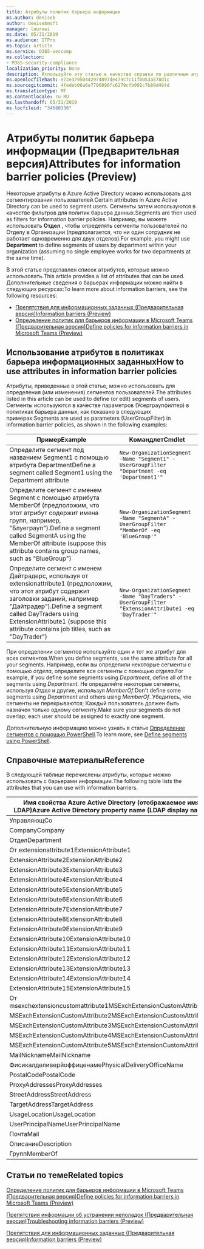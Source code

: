 ```yaml
---
title: Атрибуты политик барьера информации
ms.author: deniseb
author: denisebmsft
manager: laurawi
ms.date: 05/31/2019
ms.audience: ITPro
ms.topic: article
ms.service: O365-seccomp
ms.collection:
- M365-security-compliance
localization_priority: None
description: Используйте эту статью в качестве справки по различным атрибутам, которые можно использовать в политиках барьера информации.
ms.openlocfilehash: e72e37950442974897de479c7c11f0053a578d1c
ms.sourcegitcommit: 4fedeb06a6e7796096fc6279cfb091c7b89d484d
ms.translationtype: MT
ms.contentlocale: ru-RU
ms.lasthandoff: 05/31/2019
ms.locfileid: "34668336"
---
```

# <a name="attributes-for-information-barrier-policies-preview"></a><span data-ttu-id="b283d-103">Атрибуты политик барьера информации (Предварительная версия)</span><span class="sxs-lookup"><span data-stu-id="b283d-103">Attributes for information barrier policies (Preview)</span></span>

<span data-ttu-id="b283d-104">Некоторые атрибуты в Azure Active Directory можно использовать для сегментирования пользователей.</span><span class="sxs-lookup"><span data-stu-id="b283d-104">Certain attributes in Azure Active Directory can be used to segment users.</span></span> <span data-ttu-id="b283d-105">Сегменты затем используются в качестве фильтров для политик барьера данных.</span><span class="sxs-lookup"><span data-stu-id="b283d-105">Segments are then used as filters for information barrier policies.</span></span> <span data-ttu-id="b283d-106">Например, вы можете использовать **Отдел** , чтобы определять сегменты пользователей по Отделу в Организации (предполагается, что ни один сотрудник не работает одновременно для двух отделов).</span><span class="sxs-lookup"><span data-stu-id="b283d-106">For example, you might use **Department** to define segments of users by department within your organization (assuming no single employee works for two departments at the same time).</span></span> 

<span data-ttu-id="b283d-107">В этой статье представлен список атрибутов, которые можно использовать.</span><span class="sxs-lookup"><span data-stu-id="b283d-107">This article provides a list of attributes that can be used.</span></span> <span data-ttu-id="b283d-108">Дополнительные сведения о барьерах информации можно найти в следующих ресурсах:</span><span class="sxs-lookup"><span data-stu-id="b283d-108">To learn more about information barriers, see the following resources:</span></span>
- [<span data-ttu-id="b283d-109">Препятствия для информационных заданных (Предварительная версия)</span><span class="sxs-lookup"><span data-stu-id="b283d-109">Information barriers (Preview)</span></span>](information-barriers.md)
- [<span data-ttu-id="b283d-110">Определение политик для барьеров информации в Microsoft Teams (Предварительная версия)</span><span class="sxs-lookup"><span data-stu-id="b283d-110">Define policies for information barriers in Microsoft Teams (Preview)</span></span>](information-barriers-policies.md)

## <a name="how-to-use-attributes-in-information-barrier-policies"></a><span data-ttu-id="b283d-111">Использование атрибутов в политиках барьера информационных заданных</span><span class="sxs-lookup"><span data-stu-id="b283d-111">How to use attributes in information barrier policies</span></span>

<span data-ttu-id="b283d-112">Атрибуты, приведенные в этой статье, можно использовать для определения (или изменения) сегментов пользователей.</span><span class="sxs-lookup"><span data-stu-id="b283d-112">The attributes listed in this article can be used to define (or edit) segments of users.</span></span> <span data-ttu-id="b283d-113">Сегменты используются в качестве параметров (Усерграупфилтер) в политиках барьера данных, как показано в следующих примерах:</span><span class="sxs-lookup"><span data-stu-id="b283d-113">Segments are used as parameters (UserGroupFilter) in information barrier policies, as shown in the following examples:</span></span>

|<span data-ttu-id="b283d-114">Пример</span><span class="sxs-lookup"><span data-stu-id="b283d-114">Example</span></span>  |<span data-ttu-id="b283d-115">Командлет</span><span class="sxs-lookup"><span data-stu-id="b283d-115">Cmdlet</span></span>  |
|---------|---------|
|<span data-ttu-id="b283d-116">Определите сегмент под названием Segment1 с помощью атрибута Department</span><span class="sxs-lookup"><span data-stu-id="b283d-116">Define a segment called Segment1 using the Department attribute</span></span>     | `New-OrganizationSegment -Name "Segment1" -UserGroupFilter "Department -eq 'Department1'"`        |
|<span data-ttu-id="b283d-117">Определите сегмент с именем Segment с помощью атрибута MemberOf (предположим, что этот атрибут содержит имена групп, например, "Блуеграуп").</span><span class="sxs-lookup"><span data-stu-id="b283d-117">Define a segment called SegmentA using the MemberOf attribute (suppose this attribute contains group names, such as "BlueGroup")</span></span>     | `New-OrganizationSegment -Name "SegmentA" -UserGroupFilter "MemberOf -eq 'BlueGroup'"`        |
|<span data-ttu-id="b283d-118">Определите сегмент с именем Дайтрадерс, используя от extensionattribute1 (предположим, что этот атрибут содержит заголовки заданий, например "Дайтрадер").</span><span class="sxs-lookup"><span data-stu-id="b283d-118">Define a segment called DayTraders using ExtensionAttribute1 (suppose this attribute contains job titles, such as "DayTrader")</span></span>|`New-OrganizationSegment -Name "DayTraders" -UserGroupFilter "ExtensionAttribute1 -eq 'DayTrader'"` |

<span data-ttu-id="b283d-119">При определении сегментов используйте один и тот же атрибут для всех сегментов.</span><span class="sxs-lookup"><span data-stu-id="b283d-119">When you define segments, use the same attribute for all your segments.</span></span> <span data-ttu-id="b283d-120">Например, если вы определили некоторые сегменты с помощью *отдела*, определите все сегменты с помощью *отдела*.</span><span class="sxs-lookup"><span data-stu-id="b283d-120">For example, if you define some segments using *Department*, define all of the segments using *Department*.</span></span> <span data-ttu-id="b283d-121">Не определяйте некоторые сегменты, используя *Отдел* и другие, используя *MemberOf*.</span><span class="sxs-lookup"><span data-stu-id="b283d-121">Don't define some segments using *Department* and others using *MemberOf*.</span></span> <span data-ttu-id="b283d-122">Убедитесь, что сегменты не перекрываются; Каждый пользователь должен быть назначен только одному сегменту.</span><span class="sxs-lookup"><span data-stu-id="b283d-122">Make sure your segments do not overlap; each user should be assigned to exactly one segment.</span></span> 

<span data-ttu-id="b283d-123">Дополнительную информацию можно узнать в статье [Определение сегментов с помощью PowerShell](information-barriers-policies.md#define-segments-using-powershell).</span><span class="sxs-lookup"><span data-stu-id="b283d-123">To learn more, see [Define segments using PowerShell](information-barriers-policies.md#define-segments-using-powershell).</span></span>

## <a name="reference"></a><span data-ttu-id="b283d-124">Справочные материалы</span><span class="sxs-lookup"><span data-stu-id="b283d-124">Reference</span></span>

<span data-ttu-id="b283d-125">В следующей таблице перечислены атрибуты, которые можно использовать с барьерами информации.</span><span class="sxs-lookup"><span data-stu-id="b283d-125">The following table lists the attributes that you can use with information barriers.</span></span>

|<span data-ttu-id="b283d-126">Имя свойства Azure Active Directory (отображаемое имя LDAP)</span><span class="sxs-lookup"><span data-stu-id="b283d-126">Azure Active Directory property name (LDAP display name)</span></span>  |<span data-ttu-id="b283d-127">Имя свойства Exchange</span><span class="sxs-lookup"><span data-stu-id="b283d-127">Exchange property name</span></span>  |
|---------|---------|
|<span data-ttu-id="b283d-128">Управляющ</span><span class="sxs-lookup"><span data-stu-id="b283d-128">Co</span></span>       | <span data-ttu-id="b283d-129">Управляющ</span><span class="sxs-lookup"><span data-stu-id="b283d-129">Co</span></span>        |
|<span data-ttu-id="b283d-130">Company</span><span class="sxs-lookup"><span data-stu-id="b283d-130">Company</span></span>     |<span data-ttu-id="b283d-131">Company</span><span class="sxs-lookup"><span data-stu-id="b283d-131">Company</span></span>         |
|<span data-ttu-id="b283d-132">Отдел</span><span class="sxs-lookup"><span data-stu-id="b283d-132">Department</span></span>     |<span data-ttu-id="b283d-133">Отдел</span><span class="sxs-lookup"><span data-stu-id="b283d-133">Department</span></span>         |
|<span data-ttu-id="b283d-134">От extensionattribute1</span><span class="sxs-lookup"><span data-stu-id="b283d-134">ExtensionAttribute1</span></span> |<span data-ttu-id="b283d-135">CustomAttribute1</span><span class="sxs-lookup"><span data-stu-id="b283d-135">CustomAttribute1</span></span>  |
|<span data-ttu-id="b283d-136">ExtensionAttribute2</span><span class="sxs-lookup"><span data-stu-id="b283d-136">ExtensionAttribute2</span></span> |<span data-ttu-id="b283d-137">CustomAttribute2</span><span class="sxs-lookup"><span data-stu-id="b283d-137">CustomAttribute2</span></span>  |
|<span data-ttu-id="b283d-138">ExtensionAttribute3</span><span class="sxs-lookup"><span data-stu-id="b283d-138">ExtensionAttribute3</span></span> |<span data-ttu-id="b283d-139">CustomAttribute3</span><span class="sxs-lookup"><span data-stu-id="b283d-139">CustomAttribute3</span></span>  |
|<span data-ttu-id="b283d-140">ExtensionAttribute4</span><span class="sxs-lookup"><span data-stu-id="b283d-140">ExtensionAttribute4</span></span> |<span data-ttu-id="b283d-141">CustomAttribute4</span><span class="sxs-lookup"><span data-stu-id="b283d-141">CustomAttribute4</span></span>  |
|<span data-ttu-id="b283d-142">ExtensionAttribute5</span><span class="sxs-lookup"><span data-stu-id="b283d-142">ExtensionAttribute5</span></span> |<span data-ttu-id="b283d-143">CustomAttribute5</span><span class="sxs-lookup"><span data-stu-id="b283d-143">CustomAttribute5</span></span>  |
|<span data-ttu-id="b283d-144">ExtensionAttribute6</span><span class="sxs-lookup"><span data-stu-id="b283d-144">ExtensionAttribute6</span></span> |<span data-ttu-id="b283d-145">CustomAttribute6</span><span class="sxs-lookup"><span data-stu-id="b283d-145">CustomAttribute6</span></span>  |
|<span data-ttu-id="b283d-146">ExtensionAttribute7</span><span class="sxs-lookup"><span data-stu-id="b283d-146">ExtensionAttribute7</span></span> |<span data-ttu-id="b283d-147">CustomAttribute7</span><span class="sxs-lookup"><span data-stu-id="b283d-147">CustomAttribute7</span></span>  |
|<span data-ttu-id="b283d-148">ExtensionAttribute8</span><span class="sxs-lookup"><span data-stu-id="b283d-148">ExtensionAttribute8</span></span> |<span data-ttu-id="b283d-149">CustomAttribute8</span><span class="sxs-lookup"><span data-stu-id="b283d-149">CustomAttribute8</span></span>  |
|<span data-ttu-id="b283d-150">ExtensionAttribute9</span><span class="sxs-lookup"><span data-stu-id="b283d-150">ExtensionAttribute9</span></span> |<span data-ttu-id="b283d-151">CustomAttribute9</span><span class="sxs-lookup"><span data-stu-id="b283d-151">CustomAttribute9</span></span>  |
|<span data-ttu-id="b283d-152">ExtensionAttribute10</span><span class="sxs-lookup"><span data-stu-id="b283d-152">ExtensionAttribute10</span></span> |<span data-ttu-id="b283d-153">CustomAttribute10</span><span class="sxs-lookup"><span data-stu-id="b283d-153">CustomAttribute10</span></span>  |
|<span data-ttu-id="b283d-154">ExtensionAttribute11</span><span class="sxs-lookup"><span data-stu-id="b283d-154">ExtensionAttribute11</span></span> |<span data-ttu-id="b283d-155">CustomAttribute11</span><span class="sxs-lookup"><span data-stu-id="b283d-155">CustomAttribute11</span></span>  |
|<span data-ttu-id="b283d-156">ExtensionAttribute12</span><span class="sxs-lookup"><span data-stu-id="b283d-156">ExtensionAttribute12</span></span> |<span data-ttu-id="b283d-157">CustomAttribute12</span><span class="sxs-lookup"><span data-stu-id="b283d-157">CustomAttribute12</span></span>  |
|<span data-ttu-id="b283d-158">ExtensionAttribute13</span><span class="sxs-lookup"><span data-stu-id="b283d-158">ExtensionAttribute13</span></span> |<span data-ttu-id="b283d-159">CustomAttribute13</span><span class="sxs-lookup"><span data-stu-id="b283d-159">CustomAttribute13</span></span>  |
|<span data-ttu-id="b283d-160">ExtensionAttribute14</span><span class="sxs-lookup"><span data-stu-id="b283d-160">ExtensionAttribute14</span></span> |<span data-ttu-id="b283d-161">CustomAttribute14</span><span class="sxs-lookup"><span data-stu-id="b283d-161">CustomAttribute14</span></span>  |
|<span data-ttu-id="b283d-162">ExtensionAttribute15</span><span class="sxs-lookup"><span data-stu-id="b283d-162">ExtensionAttribute15</span></span> |<span data-ttu-id="b283d-163">CustomAttribute15</span><span class="sxs-lookup"><span data-stu-id="b283d-163">CustomAttribute15</span></span>  |
|<span data-ttu-id="b283d-164">От msexchextensioncustomattribute1</span><span class="sxs-lookup"><span data-stu-id="b283d-164">MSExchExtensionCustomAttribute1</span></span> |<span data-ttu-id="b283d-165">ExtensionCustomAttribute1</span><span class="sxs-lookup"><span data-stu-id="b283d-165">ExtensionCustomAttribute1</span></span> |
|<span data-ttu-id="b283d-166">MSExchExtensionCustomAttribute2</span><span class="sxs-lookup"><span data-stu-id="b283d-166">MSExchExtensionCustomAttribute2</span></span> |<span data-ttu-id="b283d-167">ExtensionCustomAttribute2</span><span class="sxs-lookup"><span data-stu-id="b283d-167">ExtensionCustomAttribute2</span></span> |
|<span data-ttu-id="b283d-168">MSExchExtensionCustomAttribute3</span><span class="sxs-lookup"><span data-stu-id="b283d-168">MSExchExtensionCustomAttribute3</span></span> |<span data-ttu-id="b283d-169">ExtensionCustomAttribute3</span><span class="sxs-lookup"><span data-stu-id="b283d-169">ExtensionCustomAttribute3</span></span> |
|<span data-ttu-id="b283d-170">MSExchExtensionCustomAttribute4</span><span class="sxs-lookup"><span data-stu-id="b283d-170">MSExchExtensionCustomAttribute4</span></span> |<span data-ttu-id="b283d-171">ExtensionCustomAttribute4</span><span class="sxs-lookup"><span data-stu-id="b283d-171">ExtensionCustomAttribute4</span></span> |
|<span data-ttu-id="b283d-172">MSExchExtensionCustomAttribute5</span><span class="sxs-lookup"><span data-stu-id="b283d-172">MSExchExtensionCustomAttribute5</span></span> |<span data-ttu-id="b283d-173">ExtensionCustomAttribute5</span><span class="sxs-lookup"><span data-stu-id="b283d-173">ExtensionCustomAttribute5</span></span> |
|<span data-ttu-id="b283d-174">MailNickname</span><span class="sxs-lookup"><span data-stu-id="b283d-174">MailNickname</span></span> |<span data-ttu-id="b283d-175">Псевдоним</span><span class="sxs-lookup"><span data-stu-id="b283d-175">Alias</span></span> |
|<span data-ttu-id="b283d-176">Фисикалделиверйоффиценаме</span><span class="sxs-lookup"><span data-stu-id="b283d-176">PhysicalDeliveryOfficeName</span></span> |<span data-ttu-id="b283d-177">Office</span><span class="sxs-lookup"><span data-stu-id="b283d-177">Office</span></span> |
|<span data-ttu-id="b283d-178">PostalCode</span><span class="sxs-lookup"><span data-stu-id="b283d-178">PostalCode</span></span> |<span data-ttu-id="b283d-179">PostalCode</span><span class="sxs-lookup"><span data-stu-id="b283d-179">PostalCode</span></span> |
|<span data-ttu-id="b283d-180">ProxyAddresses</span><span class="sxs-lookup"><span data-stu-id="b283d-180">ProxyAddresses</span></span> |<span data-ttu-id="b283d-181">EmailAddresses</span><span class="sxs-lookup"><span data-stu-id="b283d-181">EmailAddresses</span></span> |
|<span data-ttu-id="b283d-182">StreetAddress</span><span class="sxs-lookup"><span data-stu-id="b283d-182">StreetAddress</span></span> |<span data-ttu-id="b283d-183">StreetAddress</span><span class="sxs-lookup"><span data-stu-id="b283d-183">StreetAddress</span></span> |
|<span data-ttu-id="b283d-184">TargetAddress</span><span class="sxs-lookup"><span data-stu-id="b283d-184">TargetAddress</span></span> |<span data-ttu-id="b283d-185">ExternalEmailAddress</span><span class="sxs-lookup"><span data-stu-id="b283d-185">ExternalEmailAddress</span></span> |
|<span data-ttu-id="b283d-186">UsageLocation</span><span class="sxs-lookup"><span data-stu-id="b283d-186">UsageLocation</span></span> |<span data-ttu-id="b283d-187">UsageLocation</span><span class="sxs-lookup"><span data-stu-id="b283d-187">UsageLocation</span></span> |
|<span data-ttu-id="b283d-188">UserPrincipalName</span><span class="sxs-lookup"><span data-stu-id="b283d-188">UserPrincipalName</span></span>  |<span data-ttu-id="b283d-189">UserPrincipalName</span><span class="sxs-lookup"><span data-stu-id="b283d-189">UserPrincipalName</span></span>  |
|<span data-ttu-id="b283d-190">Почта</span><span class="sxs-lookup"><span data-stu-id="b283d-190">Mail</span></span>   |<span data-ttu-id="b283d-191">WindowsEmailAddress</span><span class="sxs-lookup"><span data-stu-id="b283d-191">WindowsEmailAddress</span></span>    |
|<span data-ttu-id="b283d-192">Описание</span><span class="sxs-lookup"><span data-stu-id="b283d-192">Description</span></span>    |<span data-ttu-id="b283d-193">Описание</span><span class="sxs-lookup"><span data-stu-id="b283d-193">Description</span></span>    |
|<span data-ttu-id="b283d-194">Групп</span><span class="sxs-lookup"><span data-stu-id="b283d-194">MemberOf</span></span>   |<span data-ttu-id="b283d-195">Мемберофграуп</span><span class="sxs-lookup"><span data-stu-id="b283d-195">MemberOfGroup</span></span>  |

## <a name="related-topics"></a><span data-ttu-id="b283d-196">Статьи по теме</span><span class="sxs-lookup"><span data-stu-id="b283d-196">Related topics</span></span>

[<span data-ttu-id="b283d-197">Определение политик для барьеров информации в Microsoft Teams (Предварительная версия)</span><span class="sxs-lookup"><span data-stu-id="b283d-197">Define policies for information barriers in Microsoft Teams (Preview)</span></span>](information-barriers-policies.md)

[<span data-ttu-id="b283d-198">Препятствия информации об устранении неполадок (Предварительная версия)</span><span class="sxs-lookup"><span data-stu-id="b283d-198">Troubleshooting information barriers (Preview)</span></span>](information-barriers-troubleshooting.md)

[<span data-ttu-id="b283d-199">Препятствия для информационных заданных (Предварительная версия)</span><span class="sxs-lookup"><span data-stu-id="b283d-199">Information barriers (Preview)</span></span>](information-barriers.md)



